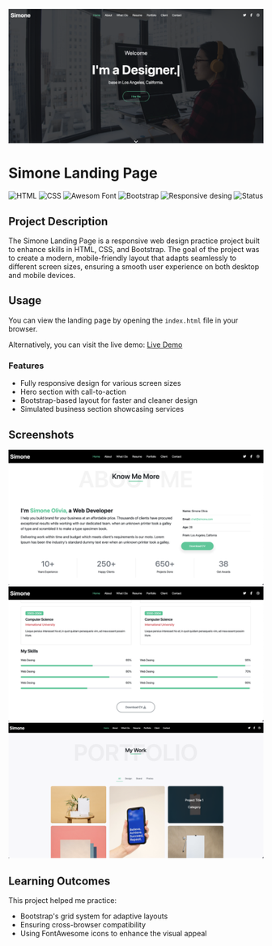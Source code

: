 ![Restaurant Logo](./screenShots/main.png)

# Simone Landing Page
![HTML](https://img.shields.io/badge/HTML-5-orange)
![CSS](https://img.shields.io/badge/CSS-3-blue)
![Awesom Font](https://img.shields.io/badge/Font_Awesome-6-rgb(98,230,190))
![Bootstrap](https://img.shields.io/badge/Bootstrap-5-rgb(140,26,253))
![Responsive desing](https://img.shields.io/badge/Responsive_Design-rgb(0,42,255))
![Status](https://img.shields.io/badge/status-Complete-normal)


## Project Description
The Simone Landing Page is a responsive web design practice project built to enhance skills in HTML, CSS, and Bootstrap. The goal of the project was to create a modern, mobile-friendly layout that adapts seamlessly to different screen sizes, ensuring a smooth user experience on both desktop and mobile devices.



## Usage
You can view the landing page by opening the `index.html` file in your browser.

Alternatively, you can visit the live demo:
[Live Demo](https://ayman17.github.io/Simone-Landing-Page/)

### Features
- Fully responsive design for various screen sizes
- Hero section with call-to-action
- Bootstrap-based layout for faster and cleaner design
- Simulated business section showcasing services


## Screenshots
![About me](./screenShots/about%20me.png)
![Resume](./screenShots/resume-2.png)
![Projects](./screenShots/my%20work.png)


## Learning Outcomes
This project helped me practice:
- Bootstrap's grid system for adaptive layouts
- Ensuring cross-browser compatibility
- Using FontAwesome icons to enhance the visual appeal
